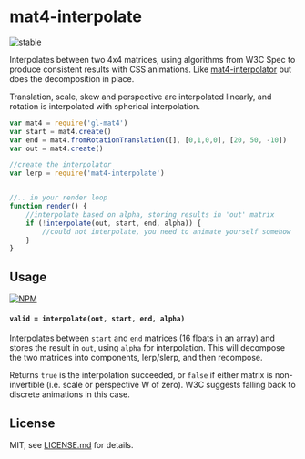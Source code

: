 # mat4-interpolate

[![stable](http://badges.github.io/stability-badges/dist/stable.svg)](http://github.com/badges/stability-badges)

Interpolates between two 4x4 matrices, using algorithms from W3C Spec to produce consistent results with CSS animations. Like [mat4-interpolator](https://www.npmjs.org/package/mat4-interpolator) but does the decomposition in place. 

Translation, scale, skew and perspective are interpolated linearly, and rotation is interpolated with spherical interpolation.

```js
var mat4 = require('gl-mat4')
var start = mat4.create()
var end = mat4.fromRotationTranslation([], [0,1,0,0], [20, 50, -10])
var out = mat4.create()

//create the interpolator
var lerp = require('mat4-interpolate')


//.. in your render loop
function render() {
    //interpolate based on alpha, storing results in 'out' matrix
    if (!interpolate(out, start, end, alpha)) {
        //could not interpolate, you need to animate yourself somehow   
    }
}
```

## Usage

[![NPM](https://nodei.co/npm/mat4-interpolate.png)](https://nodei.co/npm/mat4-interpolate/)

#### `valid = interpolate(out, start, end, alpha)`

Interpolates between `start` and `end` matrices (16 floats in an array) and stores the result in `out`, using `alpha` for interpolation. This will decompose the two matrices into components, lerp/slerp, and then recompose.

Returns `true` is the interpolation succeeded, or `false` if either matrix is non-invertible (i.e. scale or perspective W of zero). W3C suggests falling back to discrete animations in this case.

## License

MIT, see [LICENSE.md](http://github.com/mattdesl/mat4-interpolate/blob/master/LICENSE.md) for details.
